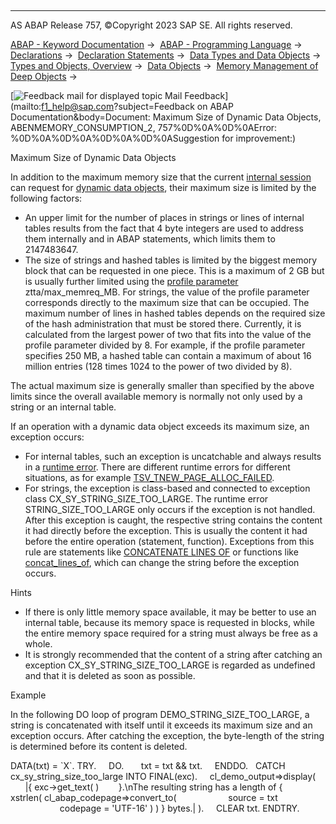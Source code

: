   

* * *

AS ABAP Release 757, ©Copyright 2023 SAP SE. All rights reserved.

[ABAP - Keyword Documentation](javascript:call_link\('abenabap.htm'\)) →  [ABAP - Programming Language](javascript:call_link\('abenabap_reference.htm'\)) →  [Declarations](javascript:call_link\('abendeclarations.htm'\)) →  [Declaration Statements](javascript:call_link\('abenabap_declarations.htm'\)) →  [Data Types and Data Objects](javascript:call_link\('abentypes_and_objects.htm'\)) →  [Types and Objects, Overview](javascript:call_link\('abentypes_objects_oview.htm'\)) →  [Data Objects](javascript:call_link\('abendata_objects.htm'\)) →  [Memory Management of Deep Objects](javascript:call_link\('abenmemory_consumption.htm'\)) → 

 [![](Mail.gif?object=Mail.gif&sap-language=EN "Feedback mail for displayed topic") Mail Feedback](mailto:f1_help@sap.com?subject=Feedback on ABAP Documentation&body=Document: Maximum Size of Dynamic Data Objects, ABENMEMORY_CONSUMPTION_2, 757%0D%0A%0D%0AError:
%0D%0A%0D%0A%0D%0A%0D%0ASuggestion for improvement:)

Maximum Size of Dynamic Data Objects

In addition to the maximum memory size that the current [internal session](javascript:call_link\('abeninternal_session_glosry.htm'\) "Glossary Entry") can request for [dynamic data objects](javascript:call_link\('abendynamic_data_object_glosry.htm'\) "Glossary Entry"), their maximum size is limited by the following factors:

-   An upper limit for the number of places in strings or lines of internal tables results from the fact that 4 byte integers are used to address them internally and in ABAP statements, which limits them to 2147483647.
-   The size of strings and hashed tables is limited by the biggest memory block that can be requested in one piece. This is a maximum of 2 GB but is usually further limited using the [profile parameter](javascript:call_link\('abenprofile_parameter_glosry.htm'\) "Glossary Entry") ztta/max\_memreq\_MB. For strings, the value of the profile parameter corresponds directly to the maximum size that can be occupied. The maximum number of lines in hashed tables depends on the required size of the hash administration that must be stored there. Currently, it is calculated from the largest power of two that fits into the value of the profile parameter divided by 8. For example, if the profile parameter specifies 250 MB, a hashed table can contain a maximum of about 16 million entries (128 times 1024 to the power of two divided by 8).

The actual maximum size is generally smaller than specified by the above limits since the overall available memory is normally not only used by a string or an internal table.

If an operation with a dynamic data object exceeds its maximum size, an exception occurs:

-   For internal tables, such an exception is uncatchable and always results in a [runtime error](javascript:call_link\('abenruntime_error_glosry.htm'\) "Glossary Entry"). There are different runtime errors for different situations, as for example [TSV\_TNEW\_PAGE\_ALLOC\_FAILED](https://launchpad.support.sap.com/#/notes/20527).
-   For strings, the exception is class-based and connected to exception class CX\_SY\_STRING\_SIZE\_TOO\_LARGE. The runtime error STRING\_SIZE\_TOO\_LARGE only occurs if the exception is not handled. After this exception is caught, the respective string contains the content it had directly before the exception. This is usually the content it had before the entire operation (statement, function). Exceptions from this rule are statements like [CONCATENATE LINES OF](javascript:call_link\('abapconcatenate.htm'\)) or functions like [concat\_lines\_of](javascript:call_link\('abenconcatenation_functions.htm'\)), which can change the string before the exception occurs.

Hints

-   If there is only little memory space available, it may be better to use an internal table, because its memory space is requested in blocks, while the entire memory space required for a string must always be free as a whole.
-   It is strongly recommended that the content of a string after catching an exception CX\_SY\_STRING\_SIZE\_TOO\_LARGE is regarded as undefined and that it is deleted as soon as possible.

Example

In the following DO loop of program DEMO\_STRING\_SIZE\_TOO\_LARGE, a string is concatenated with itself until it exceeds its maximum size and an exception occurs. After catching the exception, the byte-length of the string is determined before its content is deleted.

DATA(txt) = \`X\`.
TRY.
    DO.
      txt = txt && txt.
    ENDDO.
  CATCH cx\_sy\_string\_size\_too\_large INTO FINAL(exc).
    cl\_demo\_output=>display(
      |{ exc->get\_text( )
       }.\\nThe resulting string has a length of {
         xstrlen( cl\_abap\_codepage=>convert\_to(
                    source = txt
                    codepage = 'UTF-16' ) ) } bytes.| ).
    CLEAR txt.
ENDTRY.